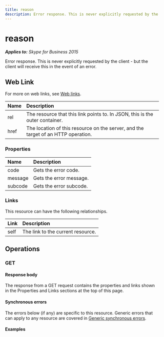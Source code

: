 ```yaml
---
title: reason
description: Error response. This is never explicitly requested by the client - but the client will receive this in the event of an error.
---
```


# reason

 _**Applies to:** Skype for Business 2015_


Error response. This is never explicitly requested by the client - but the client will receive this in the event of an error.
            

## Web Link
<a name = "sectionSection0"> </a>

For more on web links, see [Web links](WebLinks.md).


|**Name**|**Description**|
|:-----|:-----|
|rel|The resource that this link points to. In JSON, this is the outer container.|
|href|The location of this resource on the server, and the target of an HTTP operation.|

### Properties



|**Name**|**Description**|
|:-----|:-----|
|code|Gets the error code.|
|message|Gets the error message.|
|subcode|Gets the error subcode.|

### Links



This resource can have the following relationships.

|**Link**|**Description**|
|:-----|:-----|
|self|The link to the current resource.|

## Operations



<a name="sectionSection2"></a>

### GET





#### Response body



The response from a GET request contains the properties and links shown in the Properties and Links sections at the top of this page.

#### Synchronous errors



The errors below (if any) are specific to this resource. Generic errors that can apply to any resource are covered in [Generic synchronous errors](GenericSynchronousErrors.md).


#### Examples




